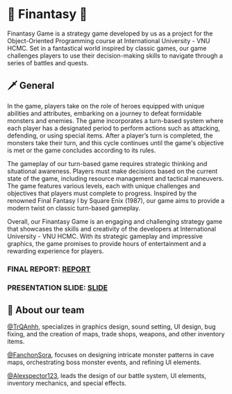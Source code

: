 # 🏰 Finantasy 🏹
Finantasy Game is a strategy game developed by us as a project for the Object-Oriented Programming course at International University - VNU HCMC. Set in a fantastical world inspired by classic games, our game challenges players to use their decision-making skills to navigate through a series of battles and quests.
## 🗡️ General
In the game, players take on the role of heroes equipped with unique abilities and attributes, embarking on a journey to defeat formidable monsters and enemies. The game incorporates a turn-based system where each player has a designated period to perform actions such as attacking, defending, or using special items. After a player’s turn is completed, the monsters take their turn, and this cycle continues until the game's objective is met or the game concludes according to its rules.

The gameplay of our turn-based game requires strategic thinking and situational awareness. Players must make decisions based on the current state of the game, including resource management and tactical maneuvers. The game features various levels, each with unique challenges and objectives that players must complete to progress. Inspired by the renowned Final Fantasy I by Square Enix (1987), our game aims to provide a modern twist on classic turn-based gameplay.

Overall, our Finantasy Game is an engaging and challenging strategy game that showcases the skills and creativity of the developers at International University - VNU HCMC. With its strategic gameplay and impressive graphics, the game promises to provide hours of entertainment and a rewarding experience for players.

### FINAL REPORT: [REPORT](https://drive.google.com/file/d/1A1tXpafPBYaFUqYscw_XWeIBNJy1_sRt/view?usp=sharing)

### PRESENTATION SLIDE: [SLIDE](https://docs.google.com/presentation/d/15dtwuxX2EELQuNiI4CU7atfMWvcWSuyh/edit?usp=sharing&ouid=103789895802870681381&rtpof=true&sd=true)


## 👥 About our team
[@TrQAnhh](https://github.com/TrQAnhh), specializes in graphics design, sound setting, UI design, bug fixing, and the creation of maps, trade shops, weapons, and other inventory items.

[@FanchonSora](https://github.com/FanchonSora), focuses on designing intricate monster patterns in cave maps, orchestrating boss monster events, and refining UI elements. 

[@Alexspector123](https://github.com/Alexspector123), leads the design of our battle system, UI elements, inventory mechanics, and special effects. 
